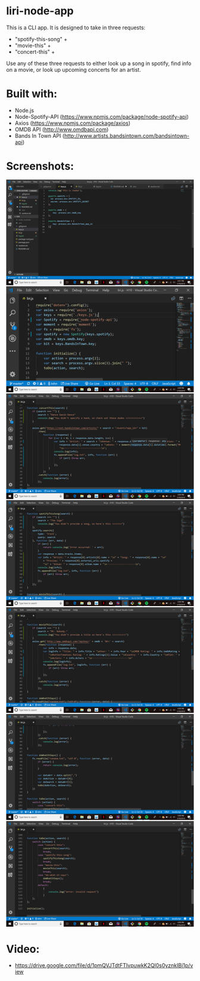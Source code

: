 # liri-node-app

This is a CLI app. It is designed to take in three requests: 
- "spotify-this-song" + <song-name> 
- "movie-this" + <movie-name>
- "concert-this" + <artist-name>

Use any of these three requests to either look up a song in spotify, find info on a movie, or look up upcoming concerts for an artist.

# Built with:
- Node.js
- Node-Spotify-API (https://www.npmjs.com/package/node-spotify-api)
- Axios (https://www.npmjs.com/package/axios)
- OMDB API (http://www.omdbapi.com)
- Bands In Town API (http://www.artists.bandsintown.com/bandsintown-api)

# Screenshots:
![Screenshot](https://github.com/jdfili/liri-node-app/blob/master/images/Screenshot%20(14).png?raw=true)
![Screenshot](https://github.com/jdfili/liri-node-app/blob/master/images/Screenshot%20(15).png)
![Screnshot](https://github.com/jdfili/liri-node-app/blob/master/images/Screenshot%20(16).png)
![Screnshot](https://github.com/jdfili/liri-node-app/blob/master/images/Screenshot%20(17).png)
![Screnshot](https://github.com/jdfili/liri-node-app/blob/master/images/Screenshot%20(18).png)
![Screnshot](https://github.com/jdfili/liri-node-app/blob/master/images/Screenshot%20(19).png)
![Screnshot](https://github.com/jdfili/liri-node-app/blob/master/images/Screenshot%20(20).png)

# Video:
 - https://drive.google.com/file/d/1pmQVJTdtFTIvpuwkK2Ql0s0yznkIBi1p/view
